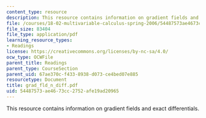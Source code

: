 ```yaml
---
content_type: resource
description: This resource contains information on gradient fields and exact differentials.
file: /courses/18-02-multivariable-calculus-spring-2006/54487573ae4673cc2752afe19ad20965_grad_fld_n_diff.pdf
file_size: 83404
file_type: application/pdf
learning_resource_types:
- Readings
license: https://creativecommons.org/licenses/by-nc-sa/4.0/
ocw_type: OCWFile
parent_title: Readings
parent_type: CourseSection
parent_uid: 67ae370c-f433-8938-d073-ce4bed07e885
resourcetype: Document
title: grad_fld_n_diff.pdf
uid: 54487573-ae46-73cc-2752-afe19ad20965
---
```

This resource contains information on gradient fields and exact differentials.